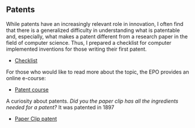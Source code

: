 
Patents
-------

While patents have an increasingly relevant role in innovation, I often find that there is a generalized difficulty in understanding 
what is patentable and, especially, what makes a patent different from a research paper in the field of computer science. 
Thus, I prepared a checklist for computer implemented inventions for those writing their first patent.
+ [Checklist](/patents/patent_check_list.pdf)

For those who would like to read more about the topic, the EPO provides an online e-course:
+ [Patent course](https://e-courses.epo.org/wbts/pi_tour/index.html)

A curiosity about patents. *Did you the paper clip has all the ingredients needed for a patent?* It was patented in 1897
+ [Paper Clip patent](https://patents.google.com/patent/US581901A/en)